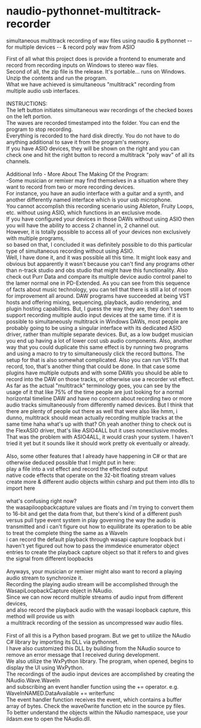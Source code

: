 # naudio-pythonnet-multitrack-recorder
simultaneous multitrack recording of wav files using naudio &amp; pythonnet -- for multiple devices -- &amp; record poly wav from ASIO

First of all what this project does is provide a frontend to enumerate and record from recording inputs on Windows to stereo wav files.<br>
Second of all, the zip file is the release.  It's portable... runs on Windows. Unzip the contents and run the program.<br>
What we have achieved is simultaneous "multitrack" recording from multiple audio usb interfaces.<br>
<br>
INSTRUCTIONS:<br>
The left button initiates simultaneous wav recordings of the checked boxes on the left portion.<br>
The waves are recorded timestamped into the folder.  You can end the program to stop recording.<br>
Everything is recorded to the hard disk directly. You do not have to do anything additional to save it from the program's memory.<br>
If you have ASIO devices, they will be shown on the right and you can check one and hit the right button to record a multitrack "poly wav" of all its channels.<br>
<br>
Additional Info - More About The Making Of the Program:<br>
-Some musician or remixer may find themselves in a situation where they want to record from two or more recording devices.<br>
For instance, you have an audio interface with a guitar and a synth, and another differently named interface which is your usb microphone.<br>
You cannot accomplish this recording scenario using Ableton, Fruity Loops, etc. without using ASIO, which functions in an exclusive mode.<br>
If you have configured your devices in those DAWs without using ASIO then you will have the ability to access 2 channel in, 2 channel out.<br>
However, it is totally possible to access all of your devices non exclusively with multiple programs,<br>
so based on that, I concluded it was definitely possible to do this particular type of simultaneous recording without using ASIO.<br>
Well, I have done it, and it was possible all this time.  It might look easy and obvious but apparently it wasn't because you can't find any programs other than n-track studio and obs studio that might have this functionality.  Also check out Purr Data and compare its multiple device audio control panel to the lamer normal one in PD-Extended.  As you can see from this sequence of facts about music technology, you can tell that there is still a lot of room for improvement all around.  DAW programs have succeeded at being VST hosts and offering mixing, sequencing, playback, audio rendering, and plugin hosting capabilites. But, I guess the way they are, they don't seem to support recording multiple audio input devices at the same time. if it is possible to simultaneously multitrack in Windows DAWs, most people are probably going to be using a singular interface with its dedicated ASIO driver, rather than multiple separate devices. But, as a low budget musician you end up having a lot of lower cost usb audio components.  Also, another way that you could duplicate this same effect is by running two programs and using a macro to try to simultaneously click the record buttons.  The setup for that is also somewhat complicated.  Also you can run VSTfx that record, too, that's another thing that could be done.  In that case some plugins have multiple outputs and with some DAWs you should be able to record into the DAW on those tracks, or otherwise use a recorder vst effect.  As far as the actual "multitrack" terminology goes, you can see by the usage of it that like 75% of the time people are just looking for a normal horizontal timeline DAW and have no concern about recording two or more audio tracks simultaneously from differently named devices.  But I think that there are plenty of people out there as well that were also like hmm, i dunno, multitrack should mean actually recording multiple tracks at the same time haha what's up with that? Oh yeah another thing to check out is the FlexASIO driver, that's like ASIO4ALL but it uses nonexclusive modes. That was the problem with ASIO4ALL, it would crash your system. I haven't tried it yet but it sounds like it should work pretty ok eventually or already.<br>
<br>
Also, some other features that I already have happening in C# or that are otherwise deduced possible that I might put in here:<br>
play a file into a vst effect and record the effected output<br>
native code effects that operate on the 32-bit floating stream values<br>
create more & different audio objects within csharp and put them into dlls to import here<br>
<br>
what's confusing right now?<br>
the wasapiloopbackcapture values are floats and i'm trying to convert them to 16-bit and get the data from that, but there's kind of a different push versus pull type event system in play governing the way the audio is transmitted and i can't figure out how to equilibrate its operation to be able to treat the complete thing the same as a WaveIn<br>
i can record the default playback through wasapi capture loopback but i haven't yet figured out how to pass the immdevice enumerator object entries to create the playback capture object so that it refers to and gives the signal from different loopbacks<br>
<br>
Anyways, your musician or remixer might also want to record a playing audio stream to synchronize it.<br>
Recording the playing audio stream will be accomplished through the WasapiLoopbackCapture object in NAudio.<br>
Since we can now record multiple streams of audio input from different devices,<br>
and also record the playback audio with the wasapi loopback capture, this method will provide us with<br>
a multitrack recording of the session as uncompressed wav audio files.<br>
<br>
First of all this is a Python based program. But we get to utilize the NAudio C# library by importing its DLL via pythonnet.<br>
I have also customized this DLL by building from the NAudio source to remove an error message that I received during development.<br>
We also utilize the WxPython library.  The program, when opened, begins to display the UI using WxPython.<br>
The recordings of the audio input devices are accomplished by creating the NAudio.Wave.WaveIn<br>
and subscribing an event handler function using the += operator.  e.g. WaveInNAMED.DataAvailable += writerfunc<br>
The event handler function receives the event, which contains a buffer array of bytes.  Check the wave0write function etc in the source py files.<br>
To better understand the objects within the NAudio namespace, use your ildasm.exe to open the NAudio.dll.<br>
